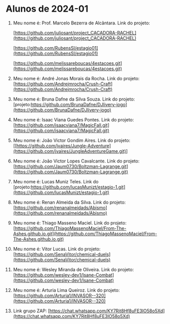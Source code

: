 # Alunos de 2024-01

1. Meu nome é: Prof. Marcelo Bezerra de Alcântara. Link do projeto:

   [https://github.com/juliosant/project_CACADORA-RACHEL](https://github.com/juliosant/project_CACADORA-RACHEL)

   [https://github.com/RubensSI/estagio01](https://github.com/RubensSI/estagio01)

   [https://github.com/melissareboucas/4estacoes.git](https://github.com/melissareboucas/4estacoes.git)
2. Meu nome é: André Jonas Morais da Rocha. Link do projeto: [https://github.com/Andrejmrocha/Crush-Craft](https://github.com/Andrejmrocha/Crush-Craft)
3. Meu nome é: Bruna Dafne da Silva Souza. Link do projeto:  [projeto:https://github.com/BrunaDafne/DJlivery-jogo](https://github.com/BrunaDafne/DJlivery-jogo)
4. Meu nome é: Isaac Viana Guedes Pontes. Link do projeto: [https://github.com/isaacviana7/MagicFall.git](https://github.com/isaacviana7/MagicFall.git)
5. Meu nome é: João Victor Gondim Aires. Link do projeto: [[https://github.com/jvaires/Jungle-Adventure](https://github.com/jvaires/JungleAdventureGame.git)]
6. Meu nome é: João Victor Lopes Cavalcante. Link do projeto: [https://github.com/Jaum0730/Boltzman-Lagrange.git](https://github.com/Jaum0730/Boltzman-Lagrange.git)
7. Meu nome é: Lucas Muniz Teles. Link do [projeto:https://github.com/lucasMunizt/estagio-1.git](https://github.com/lucasMunizt/estagio-1.git)
8. Meu nome é: Renan Almeida da Silva. Link do projeto: [https://github.com/renanalmeidads/Abismo](https://github.com/renanalmeidads/Abismo)
9. Meu nome é: Thiago Masseno Maciel. Link do projeto: [https://github.com/ThiagoMassenoMaciel/From-The-Ashes.github.io.git](https://github.com/ThiagoMassenoMaciel/From-The-Ashes.github.io.git)
10. Meu nome é: Vitor Lucas. Link do projeto: [https://github.com/SenaVitor/chemical-duels](https://github.com/SenaVitor/chemical-duels)
11. Meu nome é: Wesley Miranda de Oliveira. Link do projeto:  [https://github.com/wesley-dev1/Isane-Combat](https://github.com/wesley-dev1/Isane-Combat)
12. Meu nome é: Arturia Lima Queiroz. Link do projeto: [https://github.com/Arturia1/INVASOR--320](https://github.com/Arturia1/INVASOR--320)
13. Link grupo ZAP:  [https://chat.whatsapp.com/KY7Rit8Hf8uFE3IO58o5Xd](https://chat.whatsapp.com/KY7Rit8Hf8uFE3IO58o5Xd)
